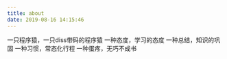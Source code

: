 ```yaml
---
title: about
date: 2019-08-16 14:15:46
---
```

一只程序猿，一只diss带码的程序猿
一种态度，学习的态度
一种总结，知识的巩固
一种习惯，常态化行程
一种蛋疼，无巧不成书
